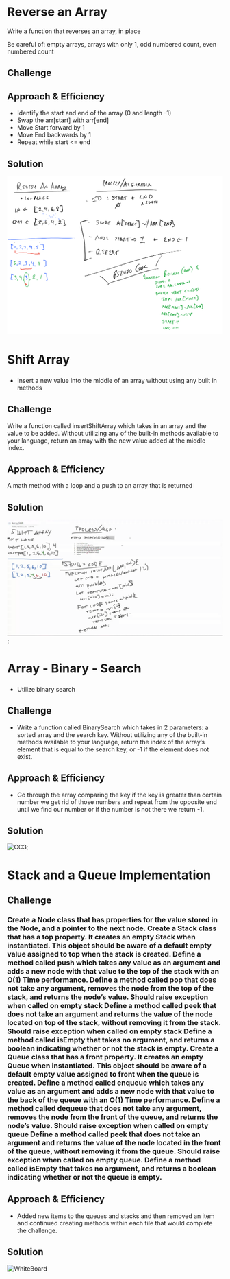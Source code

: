 # Reverse an Array

Write a function that reverses an array, in place

Be careful of: empty arrays, arrays with only 1, odd numbered count, even numbered count
<!-- Short summary or background information -->

## Challenge
<!-- Description of the challenge -->

## Approach & Efficiency
<!-- What approach did you take? Why? What is the Big O space/time for this approach? -->

- Identify the start and end of the array (0 and length -1)
- Swap the arr[start] with arr[end]
- Move Start forward by 1
- Move End backwards by 1
- Repeat while start <= end

## Solution
<!-- Embedded whiteboard image -->
![WhiteBoard](./arrays/assets/whiteboard.png)


# Shift Array

### 

- Insert a new value into the middle of an array without using any built in methods


## Challenge
Write a function called insertShiftArray which takes in an array and the value to be added. Without utilizing any of the built-in methods available to your language, return an array with the new value added at the middle index.

## Approach & Efficiency
A math method with a loop and a push to an array that is returned 

## Solution
<!-- Embedded whiteboard image -->
![CC2](./code-challenges/arrayShift/assets/shiftArray.png);

# Array - Binary - Search

### 

- Utilize binary search 


## Challenge

- Write a function called BinarySearch which takes in 2 parameters: a sorted array and the search key. Without utilizing any of the built-in methods available to your language, return the index of the array’s element that is equal to the search key, or -1 if the element does not exist.

## Approach & Efficiency
- Go through the array comparing the key if the key is greater than certain number we get rid of those numbers and repeat from the opposite end until we find our number or if the number is not there we return -1.

## Solution
<!-- Embedded whiteboard image -->
![CC3](./code-challenges/arrayBinarySearch/assets/CodeChallenge03-FRAME1.jpg);


# Stack and a Queue Implementation

## Challenge
### Create a Node class that has properties for the value stored in the Node, and a pointer to the next node. Create a Stack class that has a top property. It creates an empty Stack when instantiated. This object should be aware of a default empty value assigned to top when the stack is created. Define a method called push which takes any value as an argument and adds a new node with that value to the top of the stack with an O(1) Time performance. Define a method called pop that does not take any argument, removes the node from the top of the stack, and returns the node’s value. Should raise exception when called on empty stack Define a method called peek that does not take an argument and returns the value of the node located on top of the stack, without removing it from the stack. Should raise exception when called on empty stack Define a method called isEmpty that takes no argument, and returns a boolean indicating whether or not the stack is empty. Create a Queue class that has a front property. It creates an empty Queue when instantiated. This object should be aware of a default empty value assigned to front when the queue is created. Define a method called enqueue which takes any value as an argument and adds a new node with that value to the back of the queue with an O(1) Time performance. Define a method called dequeue that does not take any argument, removes the node from the front of the queue, and returns the node’s value. Should raise exception when called on empty queue Define a method called peek that does not take an argument and returns the value of the node located in the front of the queue, without removing it from the queue. Should raise exception when called on empty queue. Define a method called isEmpty that takes no argument, and returns a boolean indicating whether or not the queue is empty.
## Approach & Efficiency
<!-- What approach did you take? Why? What is the Big O space/time for this approach? -->

- Added new items to the queues and stacks and then removed an item and continued creating methods within each file that would complete the challenge.

## Solution
<!-- Embedded whiteboard image -->
![WhiteBoard](./arrays/assets/CC10.jpg)
